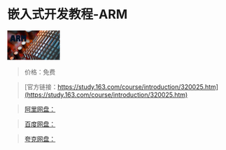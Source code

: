 # 嵌入式开发教程-ARM

![img](../../../assets/study163/free/1774981203237487527.jpg)

> 价格：免费

> [官方链接：https://study.163.com/course/introduction/320025.htm](https://study.163.com/course/introduction/320025.htm)

> [阿里网盘：]()

> [百度网盘：]()

> [夸克网盘：]()
